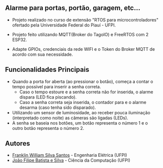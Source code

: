## Alarme para portas, portão, garagem, etc...

- Projeto realizado no curso de extensão "RTOS para microcontroladores" ofertado pela Universidade Federal do Piauí - UFPI.

- Projeto feito utilizando MQTT(Broker do TagoIO) e FreeRTOS com 2 ESP32.

- Adapte GPIOs, credenciais da rede WIFI e o Token do Broker MQTT de acordo com sua necessidade.


## Funcionalidades Principais

- Quando a porta for aberta (ao pressionar o botão), começa a contar o tempo possível para inserir a senha correta.
	- Caso o tempo estoure e a senha correta não for inserida, o alarme dispara (LED fica piscando).
	- Caso a senha correta seja inserida, o contador para e o alarme desarma (caso tenha sido disparado).
- Utilizando um sensor de luminosidade, ao receber pouca iluminação (interpretado como noite) as câmeras são ligadas (LEDs).
- A senha se baseia nos botões, um botão representa o número 1 e o outro botão representa o número 2.


## Autores

- [Franklin William Silva Santos](mailto:franklin.santos@ufpi.edu.br)  - Engenharia Elétrica (UFPI) 
- [João Filipe Batista e Silva](mailto:joaofilipe023@ufpi.edu.br) - Ciência da Computação (UFPI)
